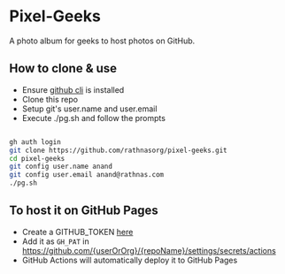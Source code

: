 # Pixel-Geeks
A photo album for geeks to host photos on GitHub.

## How to clone & use

- Ensure [github cli](cli.github.com) is installed
- Clone this repo
- Setup git's user.name and user.email
- Execute ./pg.sh and follow the prompts

```sh

gh auth login
git clone https://github.com/rathnasorg/pixel-geeks.git
cd pixel-geeks
git config user.name anand
git config user.email anand@rathnas.com
./pg.sh

```

## To host it on GitHub Pages

- Create a GITHUB_TOKEN [here](https://github.com/settings/tokens) 
- Add it as `GH_PAT` in https://github.com/{userOrOrg}/{repoName}/settings/secrets/actions
- GitHub Actions will automatically deploy it to GitHub Pages
